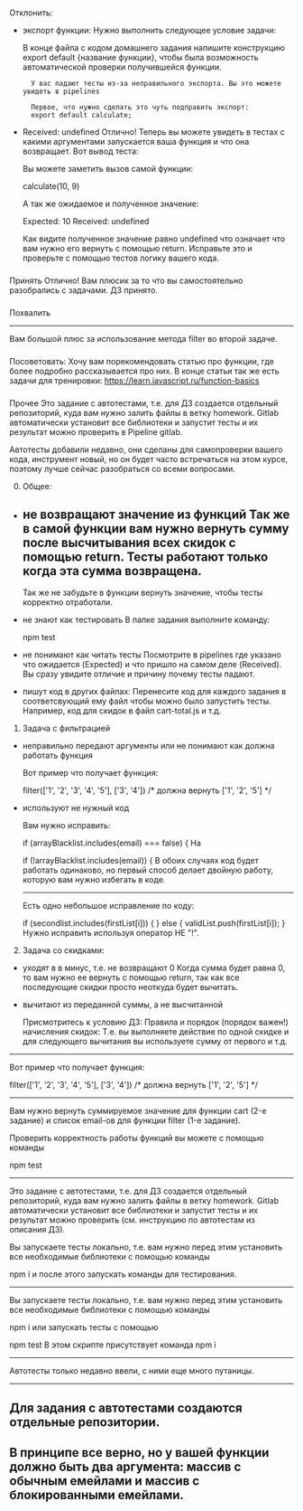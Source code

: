 ###
Отклонить:
- экспорт функции:
    Нужно выполнить следующее условие задачи:

    В конце файла с кодом домашнего задания напишите конструкцию export default {название функции}, чтобы была возможность автоматической проверки получившейся функции.

        У вас падают тесты из-за неправильного экспорта. Вы это можете увидеть в pipelines

        Первое, что нужно сделать это чуть подправить экспорт:
        export default calculate;

- Received: undefined
    Отлично! Теперь вы можете увидеть в тестах с какими аргументами запускается ваша функция и что она возвращает. Вот вывод теста:

    Вы можете заметить вызов самой функции:

    calculate(10, 9)

    А так же ожидаемое и полученное значение:

    Expected: 10
    Received: undefined

    Как видите полученное значение равно undefined что означает что вам нужно его вернуть с помощью return. Исправьте это и проверьте с помощью тестов логику вашего кода.

###
Принять
Отлично! Вам плюсик за то что вы самостоятельно разобрались с задачами. ДЗ принято.

###
Похвалить

---
Вам большой плюс за использование метода filter во второй задаче.

###
Посоветовать:
Хочу вам порекомендовать статью про функции, где более подробно рассказывается про них. В конце статьи так же есть задачи для тренировки:
https://learn.javascript.ru/function-basics


###
Прочее
Это задание с автотестами, т.е. для ДЗ создается отдельный репозиторий, куда вам нужно залить файлы в ветку homework. Gitlab автоматически установит все библиотеки и запустит тесты и их результат можно проверить в Pipeline gitlab.

Автотесты добавили недавно, они сделаны для самопроверки вашего кода, инструмент новый, но он будет часто встречаться на этом курсе, поэтому лучше сейчас разобраться со всеми вопросами.





0. Общее:



- не возвращают значение из функций
    Так же в самой функции вам нужно вернуть сумму после высчитывания всех скидок с помощью return. Тесты работают только когда эта сумма возвращена.
    ---
    Так же не забудьте в функции вернуть значение, чтобы тесты корректно отработали.


- не знают как тестировать
    В папке задания выполните команду:

    npm test

- не понимают как читать тесты
    Посмотрите в pipelines где указано что ожидается (Expected) и что пришло на самом деле (Received). Вы сразу увидите отличие и причину почему тесты падают.

- пишут код в других файлах:
    Перенесите код для каждого задания в соответсвующий ему файл чтобы можно было запустить тесты. Например, код для скидок в файл cart-total.js и т.д.


1. Задача с фильтрацией
- неправильно передают аргументы или не понимают как должна работать функция

    Вот пример что получает функция:

    filter(['1', '2', '3', '4', '5'], ['3', '4']) /* должна вернуть  ['1', '2', '5'] */

- используют не нужный код

    Вам нужно исправить:

    if (arrayBlacklist.includes(email) === false) {
    На

    if (!arrayBlacklist.includes(email)) {
    В обоих случаях код будет работать одинаково, но первый способ делает двойную работу, которую вам нужно избегать в коде.

    -------

    Есть одно небольшое исправление по коду:

    if (secondlist.includes(firstList[i])) {
    } else {
      validList.push(firstList[i]);
    }
    Нужно исправить используя оператор НЕ "!".



2. Задача со скидками:
- уходят в в минус, т.е. не возвращают 0
    Когда сумма будет равна 0, то вам нужно ее вернуть с помощью return, так как все последующие скидки просто неоткуда будет вычитать.

- вычитают из переданной суммы, а не высчитанной

    Присмотритесь к условию ДЗ:
    Правила и порядок (порядок важен!) начисления скидок:
    Т.е. вы выполняете действие по одной скидке и для следующего вычитания вы используете сумму от первого и т.д.


---------------

Вот пример что получает функция:

filter(['1', '2', '3', '4', '5'], ['3', '4']) /* должна вернуть  ['1', '2', '5'] */

--------

Вам нужно вернуть суммируемое значение для функции cart (2-е задание) и список email-ов для функции filter (1-е задание).

Проверить корректность работы функций вы можете с помощью команды

npm test

--------

Это задание с автотестами, т.е. для ДЗ создается отдельный репозиторий, куда вам нужно залить файлы в ветку homework. Gitlab автоматически установит все библиотеки и запустит тесты и их результат можно проверить (см. инструкцию по автотестам из описания ДЗ).

Вы запускаете тесты локально, т.е. вам нужно перед этим установить все необходимые библиотеки с помощью команды

npm i
и после этого запускать команды для тестирования.

---
Вы запускаете тесты локально, т.е. вам нужно перед этим установить все необходимые библиотеки с помощью команды

npm i
или запускать тесты с помощью

npm test
В этом скрипте присутствует команда npm i

--------
Автотесты только недавно ввели, с ними еще много путаницы.

--------
Для задания с автотестами создаются отдельные репозитории.
----------
В принципе все верно, но у вашей функции должно быть два аргумента: массив с обычным емейлами и массив с блокированными емейлами.
---
